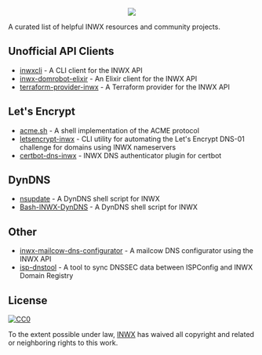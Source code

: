 <p align="center">
  <a href="https://www.inwx.com/en/" target="_blank">
    <img src="https://www.inwx.com/images/logos/inwx.png">
  </a>
</p>

A curated list of helpful INWX resources and community projects.

## Unofficial API Clients

- [inwxcli](https://github.com/fnkr/inwxcli) - A CLI client for the INWX API
- [inwx-domrobot-elixir](https://github.com/cybrox/inwx-domrobot-elixir) - An Elixir client for the INWX API
- [terraform-provider-inwx](https://github.com/andrexus/terraform-provider-inwx) - A Terraform provider for the INWX API

## Let's Encrypt

- [acme.sh](https://github.com/Neilpang/acme.sh) - A shell implementation of the ACME protocol
- [letsencrypt-inwx](https://github.com/kegato/letsencrypt-inwx) - CLI utility for automating the Let's Encrypt DNS-01 challenge for domains using INWX nameservers
- [certbot-dns-inwx](https://github.com/oGGy990/certbot-dns-inwx) - INWX DNS authenticator plugin for certbot

## DynDNS

- [nsupdate](https://github.com/chrisb86/nsupdate) - A DynDNS shell script for INWX
- [Bash-INWX-DynDNS](https://github.com/gehaxelt/Bash-INWX-DynDNS) - A DynDNS shell script for INWX

## Other

- [inwx-mailcow-dns-configurator](https://github.com/deg0nz/inwx-mailcow-dns-configurator) - A mailcow DNS configurator using the INWX API
- [isp-dnstool](https://github.com/SpicyWeb-de/isp-dnstool) - A tool to sync DNSSEC data between ISPConfig and INWX Domain Registry

## License

[![CC0](http://mirrors.creativecommons.org/presskit/buttons/88x31/svg/cc-zero.svg)](https://creativecommons.org/publicdomain/zero/1.0/)

To the extent possible under law, [INWX](https://www.inwx.com/en/) has waived all copyright and related or neighboring rights to this work.
